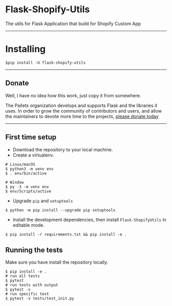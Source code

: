 # Flask-Shopify-Utils

The utils for Flask Application that build for Shopify Custom App 

---

# Installing

```shell
$pip install -U flask-shopify-utils
```

---

## Donate

Well, I have no idea how this work, just copy it from somewhere.

The Pallets organization develops and supports Flask and the libraries
it uses. In order to grow the community of contributors and users, and
allow the maintainers to devote more time to the projects, [please
donate today](https://palletsprojects.com/donate)

---

## First time setup

- Download the repository to your local machine.
- Create a virtualenv.

```shell
# Linux/macOS
$ python3 -m venv env
$ . env/bin/active

# Window
$ py -3 -m venv env
$ env/Scripts/active
```

- Upgrade `pip` and `setuptools`

```shell
$ python -m pip install --upgrade pip setuptools
```

- Install the development dependencies, then install `Flask-ShopifyUtils` in editable mode.

```sheel
$ pip install -r requirements.txt && pip install -e .
```

## Running the tests

Make sure you have install the repository locally.

```shell
$ pip install -e .
# run all tests
$ pytest
# run tests with output
$ pytest -s
# run specific test
$ pytest -v tests/test_init.py
```

